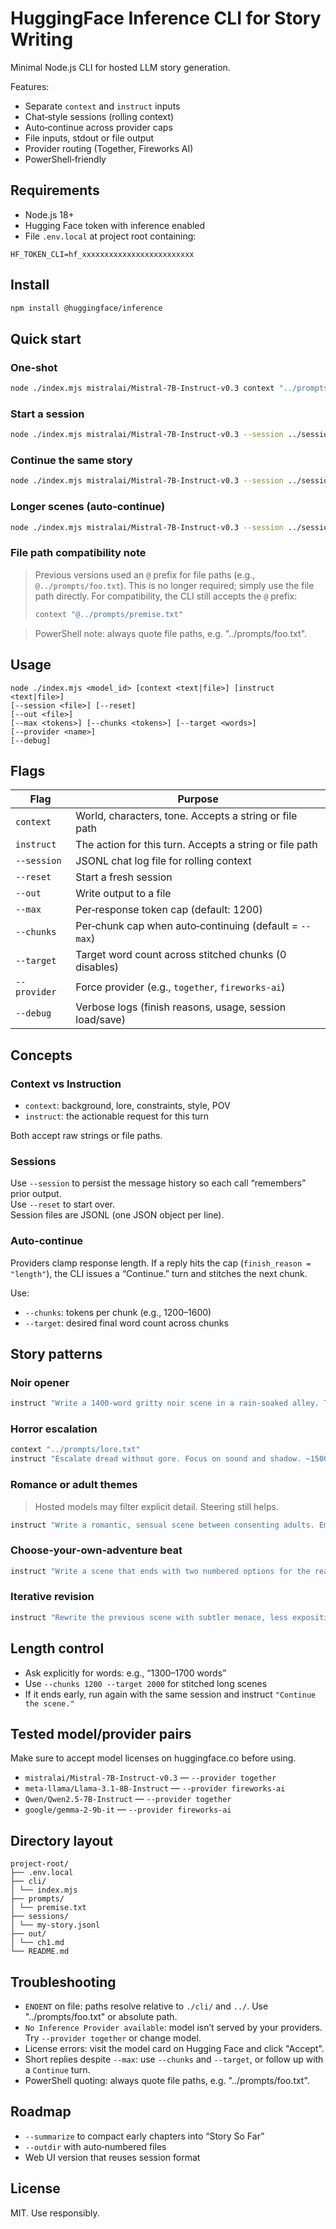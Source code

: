 # HuggingFace Inference CLI for Story Writing

Minimal Node.js CLI for hosted LLM story generation.

Features:

-   Separate `context` and `instruct` inputs
-   Chat‑style sessions (rolling context)
-   Auto‑continue across provider caps
-   File inputs, stdout or file output
-   Provider routing (Together, Fireworks AI)
-   PowerShell‑friendly

## Requirements

-   Node.js 18+
-   Hugging Face token with inference enabled
-   File `.env.local` at project root containing:

```text
HF_TOKEN_CLI=hf_xxxxxxxxxxxxxxxxxxxxxxxxx
```

## Install

```bash
npm install @huggingface/inference
```

## Quick start

### One‑shot

```bash
node ./index.mjs mistralai/Mistral-7B-Instruct-v0.3 context "../prompts/premise.txt" instruct "Write a complete short story. 1200–1600 words." --out ../out/story1.md
```

### Start a session

```bash
node ./index.mjs mistralai/Mistral-7B-Instruct-v0.3 --session ../sessions/hero.jsonl --reset context "../prompts/premise.txt" instruct "Begin the story. Introduce the protagonist and setting."
```

### Continue the same story

```bash
node ./index.mjs mistralai/Mistral-7B-Instruct-v0.3 --session ../sessions/hero.jsonl instruct "Continue to Chapter 2. The protagonist is forced to choose." --out ../out/chapter2.md
```

### Longer scenes (auto‑continue)

```bash
node ./index.mjs mistralai/Mistral-7B-Instruct-v0.3 --session ../sessions/arc.jsonl instruct "Write the midpoint confrontation. 1800–2200 words." --chunks 1400 --target 2200
```

### File path compatibility note

> Previous versions used an `@` prefix for file paths (e.g., `@../prompts/foo.txt`). This is no longer required; simply use the file path directly. For compatibility, the CLI still accepts the `@` prefix:
>
> ```bash
> context "@../prompts/premise.txt"
> ```

> PowerShell note: always quote file paths, e.g. "../prompts/foo.txt".

## Usage

```text
node ./index.mjs <model_id> [context <text|file>] [instruct <text|file>]
[--session <file>] [--reset]
[--out <file>]
[--max <tokens>] [--chunks <tokens>] [--target <words>]
[--provider <name>]
[--debug]
```

## Flags

| Flag         | Purpose                                                 |
| ------------ | ------------------------------------------------------- |
| `context`    | World, characters, tone. Accepts a string or file path  |
| `instruct`   | The action for this turn. Accepts a string or file path |
| `--session`  | JSONL chat log file for rolling context                 |
| `--reset`    | Start a fresh session                                   |
| `--out`      | Write output to a file                                  |
| `--max`      | Per‑response token cap (default: 1200)                  |
| `--chunks`   | Per‑chunk cap when auto‑continuing (default = `--max`)  |
| `--target`   | Target word count across stitched chunks (0 disables)   |
| `--provider` | Force provider (e.g., `together`, `fireworks-ai`)       |
| `--debug`    | Verbose logs (finish reasons, usage, session load/save) |

## Concepts

### Context vs Instruction

-   `context`: background, lore, constraints, style, POV
-   `instruct`: the actionable request for this turn

Both accept raw strings or file paths.

### Sessions

Use `--session` to persist the message history so each call “remembers” prior output.  
Use `--reset` to start over.  
Session files are JSONL (one JSON object per line).

### Auto‑continue

Providers clamp response length. If a reply hits the cap (`finish_reason = "length"`), the CLI issues a “Continue.” turn and stitches the next chunk.

Use:

-   `--chunks`: tokens per chunk (e.g., 1200–1600)
-   `--target`: desired final word count across chunks

## Story patterns

### Noir opener

```bash
instruct "Write a 1400-word gritty noir scene in a rain-soaked alley. Tight third-person, cynical tone, sensory detail. End on a hook."
```

### Horror escalation

```bash
context "../prompts/lore.txt"
instruct "Escalate dread without gore. Focus on sound and shadow. ~1500 words."
```

### Romance or adult themes

> Hosted models may filter explicit detail. Steering still helps.

```bash
instruct "Write a romantic, sensual scene between consenting adults. Emphasize interiority, consent, and atmosphere; avoid clinical terms. 1200–1600 words."
```

### Choose‑your‑own‑adventure beat

```bash
instruct "Write a scene that ends with two numbered options for the reader. Each option should clearly branch the story."
```

### Iterative revision

```bash
instruct "Rewrite the previous scene with subtler menace, less exposition, and stronger subtext. Keep POV and continuity."
```

## Length control

-   Ask explicitly for words: e.g., “1300–1700 words”
-   Use `--chunks 1200 --target 2000` for stitched long scenes
-   If it ends early, run again with the same session and instruct `"Continue the scene."`

## Tested model/provider pairs

Make sure to accept model licenses on huggingface.co before using.

-   `mistralai/Mistral-7B-Instruct-v0.3` — `--provider together`
-   `meta-llama/Llama-3.1-8B-Instruct` — `--provider fireworks-ai`
-   `Qwen/Qwen2.5-7B-Instruct` — `--provider together`
-   `google/gemma-2-9b-it` — `--provider fireworks-ai`

## Directory layout

```text
project-root/
├── .env.local
├── cli/
│ └── index.mjs
├── prompts/
│ └── premise.txt
├── sessions/
│ └── my-story.jsonl
├── out/
│ └── ch1.md
└── README.md
```

## Troubleshooting

-   `ENOENT` on file: paths resolve relative to `./cli/` and `../`. Use "../prompts/foo.txt" or absolute path.
-   `No Inference Provider available`: model isn’t served by your providers. Try `--provider together` or change model.
-   License errors: visit the model card on Hugging Face and click "Accept".
-   Short replies despite `--max`: use `--chunks` and `--target`, or follow up with a `Continue` turn.
-   PowerShell quoting: always quote file paths, e.g. "../prompts/foo.txt".

## Roadmap

-   `--summarize` to compact early chapters into “Story So Far”
-   `--outdir` with auto‑numbered files
-   Web UI version that reuses session format

## License

MIT. Use responsibly.
